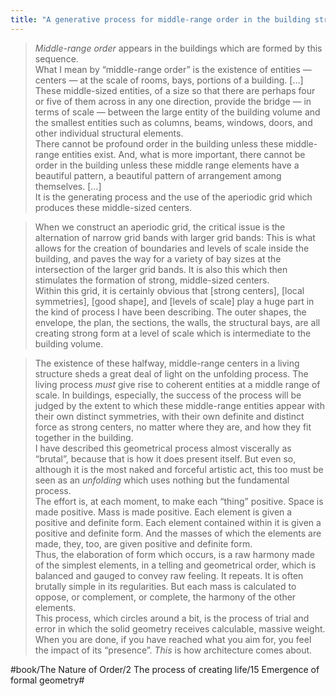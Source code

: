 ```yaml
---
title: "A generative process for middle-range order in the building structure"
---
```


> *Middle-range order* appears in the buildings which are formed by this sequence.  
> What I mean by “middle-range order” is the existence of entities — centers — at the scale of rooms, bays, portions of a building. […] These middle-sized entities, of a size so that there are perhaps four or five of them across in any one direction, provide the bridge — in terms of scale — between the large entity of the building volume and the smallest entities such as columns, beams, windows, doors, and other individual structural elements.  
> There cannot be profound order in the building unless these middle-range entities exist. And, what is more important, there cannot be order in the building unless these middle range elements have a beautiful pattern, a beautiful pattern of arrangement among themselves. […]  
> It is the generating process and the use of the aperiodic grid which produces these middle-sized centers.  

> When we construct an aperiodic grid, the critical issue is the alternation of narrow grid bands with larger grid bands: This is what allows for the creation of boundaries and levels of scale inside the building, and paves the way for a variety of bay sizes at the intersection of the larger grid bands. It is also this which then stimulates the formation of strong, middle-sized centers.  
> Within this grid, it is certainly obvious that [strong centers], [local symmetries], [good shape], and [levels of scale] play a huge part in the kind of process I have been describing. The outer shapes, the envelope, the plan, the sections, the walls, the structural bays, are all creating strong form at a level of scale which is intermediate to the building volume.  

> The existence of these halfway, middle-range centers in a living structure sheds a great deal of light on the unfolding process. The living process *must* give rise to coherent entities at a middle range of scale. In buildings, especially, the success of the process will be judged by the extent to which these middle-range entities appear with their own distinct symmetries, with their own definite and distinct force as strong centers, no matter where they are, and how they fit together in the building.  
> I have described this geometrical process almost viscerally as “brutal”, because that is how it does present itself. But even so, although it is the most naked and forceful artistic act, this too must be seen as an *unfolding* which uses nothing but the fundamental process.  
> The effort is, at each moment, to make each “thing” positive. Space is made positive. Mass is made positive. Each element is given a positive and definite form. Each element contained within it is given a positive and definite form. And the masses of which the elements are made, they, too, are given positive and definite form.  
> Thus, the elaboration of form which occurs, is a raw harmony made of the simplest elements, in a telling and geometrical order, which is balanced and gauged to convey raw feeling. It repeats. It is often brutally simple in its regularities. But each mass is calculated to oppose, or complement, or complete, the harmony of the other elements.  
> This process, which circles around a bit, is the process of trial and error in which the solid geometry receives calculable, massive weight. When you are done, if you have reached what you aim for, you feel the impact of its “presence”. *This* is how architecture comes about.  

#book/The Nature of Order/2 The process of creating life/15 Emergence of formal geometry#